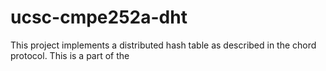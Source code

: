 # ucsc-cmpe252a-dht
This project implements a distributed hash table as described in the chord protocol. This is a part of the 
